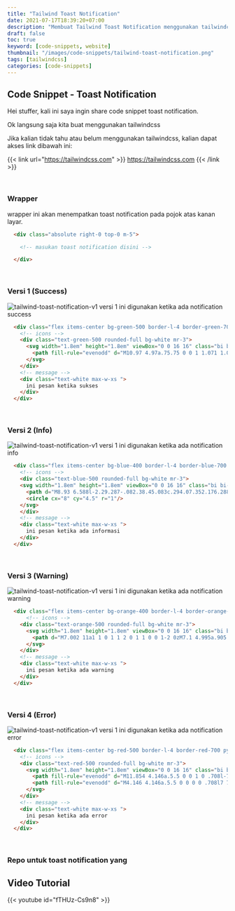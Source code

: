 ```yaml
---
title: "Tailwind Toast Notification"
date: 2021-07-17T18:39:20+07:00
description: "Membuat Tailwind Toast Notification menggunakan tailwindcss"
draft: false
toc: true
keyword: [code-snippets, website]
thumbnail: "/images/code-snippets/tailwind-toast-notification.png"
tags: [tailwindcss]
categories: [code-snippets]
---
```


## Code Snippet - Toast Notification

Hei stuffer, kali ini saya ingin share code snippet toast notification.

Ok langsung saja kita buat menggunakan tailwindcss

Jika kalian tidak tahu atau belum menggunakan tailwindcss, kalian dapat akses link dibawah ini:

{{< link url="https://tailwindcss.com" >}}
  https://tailwindcss.com
{{< /link >}}

&nbsp;

### Wrapper
wrapper ini akan menempatkan toast notification pada pojok atas kanan layar.
```html
  <div class="absolute right-0 top-0 m-5">

    <!-- masukan toast notification disini -->

  </div>
```

&nbsp;

### Versi 1 (Success)
![tailwind-toast-notification-v1](/images/code-snippets/tailwind-toast-notification-v1.png)
versi 1 ini digunakan ketika ada notification success
```html
  <div class="flex items-center bg-green-500 border-l-4 border-green-700 py-2 px-3 shadow-md mb-2">
    <!-- icons -->
    <div class="text-green-500 rounded-full bg-white mr-3">
      <svg width="1.8em" height="1.8em" viewBox="0 0 16 16" class="bi bi-check" fill="currentColor" xmlns="http://www.w3.org/2000/svg">
        <path fill-rule="evenodd" d="M10.97 4.97a.75.75 0 0 1 1.071 1.05l-3.992 4.99a.75.75 0 0 1-1.08.02L4.324 8.384a.75.75 0 1 1 1.06-1.06l2.094 2.093 3.473-4.425a.236.236 0 0 1 .02-.022z"/>
      </svg>
    </div>
    <!-- message -->
    <div class="text-white max-w-xs ">
      ini pesan ketika sukses
    </div>
  </div>
```

&nbsp;

### Versi 2 (Info)
![tailwind-toast-notification-v1](/images/code-snippets/tailwind-toast-notification-v2.png)
versi 1 ini digunakan ketika ada notification info
```html
  <div class="flex items-center bg-blue-400 border-l-4 border-blue-700 py-2 px-3 shadow-md mb-2 ">
    <!-- icons -->
    <div class="text-blue-500 rounded-full bg-white mr-3">
    <svg width="1.8em" height="1.8em" viewBox="0 0 16 16" class="bi bi-info" fill="currentColor" xmlns="http://www.w3.org/2000/svg">
      <path d="M8.93 6.588l-2.29.287-.082.38.45.083c.294.07.352.176.288.469l-.738 3.468c-.194.897.105 1.319.808 1.319.545 0 1.178-.252 1.465-.598l.088-.416c-.2.176-.492.246-.686.246-.275 0-.375-.193-.304-.533L8.93 6.588z"/>
      <circle cx="8" cy="4.5" r="1"/>
    </svg>
    </div>
    <!-- message -->
    <div class="text-white max-w-xs ">
      ini pesan ketika ada informasi
    </div>
  </div>
```

&nbsp;

### Versi 3 (Warning)
![tailwind-toast-notification-v1](/images/code-snippets/tailwind-toast-notification-v3.png)
versi 1 ini digunakan ketika ada notification warning
```html
  <div class="flex items-center bg-orange-400 border-l-4 border-orange-700 py-2 px-3 shadow-md mb-2  ">
      <!-- icons -->
    <div class="text-orange-500 rounded-full bg-white mr-3">
      <svg width="1.8em" height="1.8em" viewBox="0 0 16 16" class="bi bi-exclamation" fill="currentColor" xmlns="http://www.w3.org/2000/svg">
        <path d="M7.002 11a1 1 0 1 1 2 0 1 1 0 0 1-2 0zM7.1 4.995a.905.905 0 1 1 1.8 0l-.35 3.507a.552.552 0 0 1-1.1 0L7.1 4.995z"/>
      </svg>
    </div>
    <!-- message -->
    <div class="text-white max-w-xs ">
      ini pesan ketika ada warning
    </div>
  </div>
```

&nbsp;

### Versi 4 (Error)
![tailwind-toast-notification-v1](/images/code-snippets/tailwind-toast-notification-v4.png)
versi 1 ini digunakan ketika ada notification error
```html
  <div class="flex items-center bg-red-500 border-l-4 border-red-700 py-2 px-3 shadow-md mb-2  " >
    <!-- icons -->
    <div class="text-red-500 rounded-full bg-white mr-3">
      <svg width="1.8em" height="1.8em" viewBox="0 0 16 16" class="bi bi-x" fill="currentColor" xmlns="http://www.w3.org/2000/svg">
        <path fill-rule="evenodd" d="M11.854 4.146a.5.5 0 0 1 0 .708l-7 7a.5.5 0 0 1-.708-.708l7-7a.5.5 0 0 1 .708 0z"/>
        <path fill-rule="evenodd" d="M4.146 4.146a.5.5 0 0 0 0 .708l7 7a.5.5 0 0 0 .708-.708l-7-7a.5.5 0 0 0-.708 0z"/>
      </svg>
    </div>
    <!-- message -->
    <div class="text-white max-w-xs ">
      ini pesan ketika ada error
    </div>
  </div>
```

&nbsp;

### Repo untuk toast notification yang

## Video Tutorial
{{< youtube id="fTHUz-Cs9n8" >}}